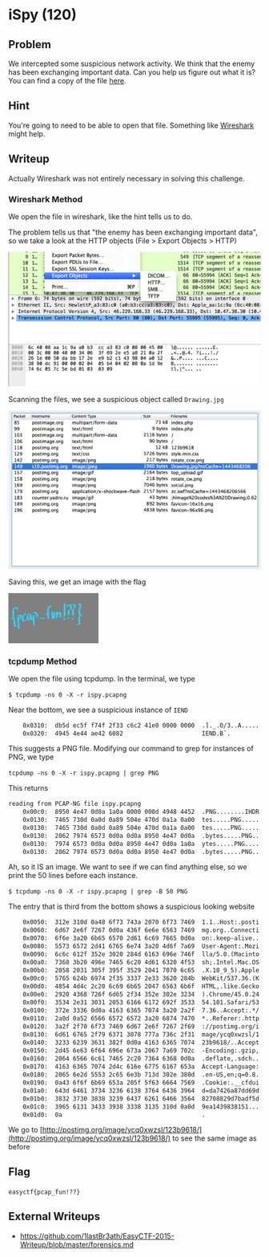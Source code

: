 # iSpy (120)

## Problem

We intercepted some suspicious network activity. We think that the enemy has been exchanging important data. Can you help us figure out what it is? You can find a copy of the file [here](files/ispy.pcapng).

## Hint

You're going to need to be able to open that file. Something like [Wireshark](https://www.wireshark.org) might help.

## Writeup

Actually Wireshark was not entirely necessary in solving this challenge.

### Wireshark Method

We open the file in wireshark, like the hint tells us to do.

The problem tells us that "the enemy has been exchanging important data", so we take a look at the HTTP objects (File > Export Objects > HTTP)

![](screenshots/pcap1.png)

Scanning the files, we see a suspicious object called `Drawing.jpg`

![](screenshots/pcap2.png)

Saving this, we get an image with the flag

![](files/Drawing.jpg)

### tcpdump Method

We open the file using tcpdump. In the terminal, we type

`$ tcpdump -ns 0 -X -r ispy.pcapng`

Near the bottom, we see a suspicious instance of `IEND`

```
	0x0310:  db5d ec5f f74f 2f33 c6c2 41e0 0000 0000  .]._.O/3..A.....
	0x0320:  4945 4e44 ae42 6082                      IEND.B`.
```

This suggests a PNG file. Modifying our command to grep for instances of PNG, we type

`tcpdump -ns 0 -X -r ispy.pcapng | grep PNG`

This returns

```
reading from PCAP-NG file ispy.pcapng
	0x00c0:  8950 4e47 0d0a 1a0a 0000 000d 4948 4452  .PNG........IHDR
	0x0130:  7465 730d 0a0d 0a89 504e 470d 0a1a 0a00  tes.....PNG.....
	0x0130:  7465 730d 0a0d 0a89 504e 470d 0a1a 0a00  tes.....PNG.....
	0x0130:  2062 7974 6573 0d0a 0d0a 8950 4e47 0d0a  .bytes.....PNG..
	0x0130:  7974 6573 0d0a 0d0a 8950 4e47 0d0a 1a0a  ytes.....PNG....
	0x0130:  2062 7974 6573 0d0a 0d0a 8950 4e47 0d0a  .bytes.....PNG..
```

Ah, so it IS an image. We want to see if we can find anything else, so we print the 50 lines before each instance.

`$ tcpdump -ns 0 -X -r ispy.pcapng | grep -B 50 PNG`

The entry that is third from the bottom shows a suspicious looking website

```
	0x0050:  312e 310d 0a48 6f73 743a 2070 6f73 7469  1.1..Host:.posti
	0x0060:  6d67 2e6f 7267 0d0a 436f 6e6e 6563 7469  mg.org..Connecti
	0x0070:  6f6e 3a20 6b65 6570 2d61 6c69 7665 0d0a  on:.keep-alive..
	0x0080:  5573 6572 2d41 6765 6e74 3a20 4d6f 7a69  User-Agent:.Mozi
	0x0090:  6c6c 612f 352e 3020 284d 6163 696e 746f  lla/5.0.(Macinto
	0x00a0:  7368 3b20 496e 7465 6c20 4d61 6320 4f53  sh;.Intel.Mac.OS
	0x00b0:  2058 2031 305f 395f 3529 2041 7070 6c65  .X.10_9_5).Apple
	0x00c0:  5765 624b 6974 2f35 3337 2e33 3620 284b  WebKit/537.36.(K
	0x00d0:  4854 4d4c 2c20 6c69 6b65 2047 6563 6b6f  HTML,.like.Gecko
	0x00e0:  2920 4368 726f 6d65 2f34 352e 302e 3234  ).Chrome/45.0.24
	0x00f0:  3534 2e31 3031 2053 6166 6172 692f 3533  54.101.Safari/53
	0x0100:  372e 3336 0d0a 4163 6365 7074 3a20 2a2f  7.36..Accept:.*/
	0x0110:  2a0d 0a52 6566 6572 6572 3a20 6874 7470  *..Referer:.http
	0x0120:  3a2f 2f70 6f73 7469 6d67 2e6f 7267 2f69  ://postimg.org/i
	0x0130:  6d61 6765 2f79 6371 3078 777a 736c 2f31  mage/ycq0xwzsl/1
	0x0140:  3233 6239 3631 382f 0d0a 4163 6365 7074  23b9618/..Accept
	0x0150:  2d45 6e63 6f64 696e 673a 2067 7a69 702c  -Encoding:.gzip,
	0x0160:  2064 6566 6c61 7465 2c20 7364 6368 0d0a  .deflate,.sdch..
	0x0170:  4163 6365 7074 2d4c 616e 6775 6167 653a  Accept-Language:
	0x0180:  2065 6e2d 5553 2c65 6e3b 713d 302e 380d  .en-US,en;q=0.8.
	0x0190:  0a43 6f6f 6b69 653a 205f 5f63 6664 7569  .Cookie:.__cfdui
	0x01a0:  643d 6461 3734 3236 6138 3764 6436 3964  d=da7426a87dd69d
	0x01b0:  3832 3730 3838 3239 6437 6261 6466 3564  82708829d7badf5d
	0x01c0:  3965 6131 3433 3938 3338 3135 310d 0a0d  9ea1439838151...
	0x01d0:  0a                                       .
```

We go to [http://postimg.org/image/ycq0xwzsl/123b9618/](http://postimg.org/image/ycq0xwzsl/123b9618/) to see the same image as before

## Flag

`easyctf{pcap_fun!??}`

## External Writeups

* https://github.com/1lastBr3ath/EasyCTF-2015-Writeup/blob/master/forensics.md
